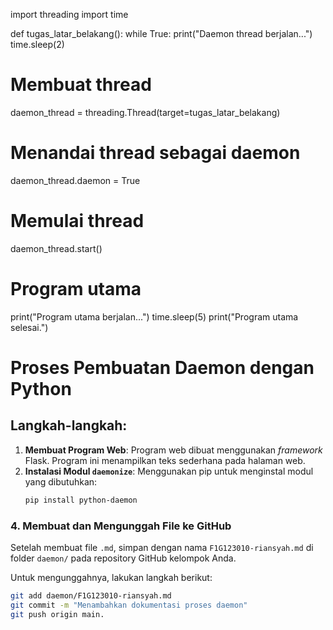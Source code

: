 import threading
import time

def tugas_latar_belakang():
    while True:
        print("Daemon thread berjalan...")
        time.sleep(2)

# Membuat thread
daemon_thread = threading.Thread(target=tugas_latar_belakang)

# Menandai thread sebagai daemon
daemon_thread.daemon = True

# Memulai thread
daemon_thread.start()

# Program utama
print("Program utama berjalan...")
time.sleep(5)
print("Program utama selesai.")

# Proses Pembuatan Daemon dengan Python

## Langkah-langkah:
1. **Membuat Program Web**: Program web dibuat menggunakan *framework* Flask. Program ini menampilkan teks sederhana pada halaman web.
2. **Instalasi Modul `daemonize`**: Menggunakan pip untuk menginstal modul yang dibutuhkan:
   ```bash
   pip install python-daemon


### 4. Membuat dan Mengunggah File ke GitHub
Setelah membuat file `.md`, simpan dengan nama `F1G123010-riansyah.md` di folder `daemon/` pada repository GitHub kelompok Anda. 

Untuk mengunggahnya, lakukan langkah berikut:

```bash
git add daemon/F1G123010-riansyah.md
git commit -m "Menambahkan dokumentasi proses daemon"
git push origin main.

 
